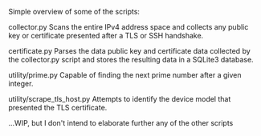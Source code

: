 Simple overview of some of the scripts:

collector.py
Scans the entire IPv4 address space and collects any public key or certificate presented after a TLS or SSH handshake.

certificate.py
Parses the data public key and certificate data collected by the collector.py script and stores the resulting data in a SQLite3 database.

utility/prime.py
Capable of finding the next prime number after a given integer.

utility/scrape_tls_host.py
Attempts to identify the device model that presented the TLS certificate.

...WIP, but I don't intend to elaborate further any of the other scripts